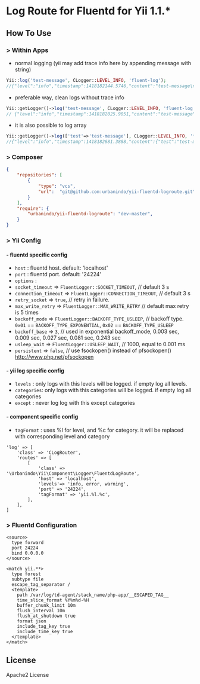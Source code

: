 # Log Route for Fluentd for Yii 1.1.*

## How To Use

### > Within Apps

- normal logging (yii may add trace info here by appending message with string)

```php
Yii::log('test-message', CLogger::LEVEL_INFO, 'fluent-log');
//{"level":"info","timestamp":1418182144.5746,"content":"test-message\nin /vagrant/protected/commands/TestCommand.php (21)\nin /vagrant/protected/yiic.php (24)\nin /vagrant/protected/yiic (4)","tag":"yii.info.fluent-log","time":"2014-12-10T10:29:04+07:00"}
```

- preferable way, clean logs without trace info

```php
Yii::getLogger()->log('test-message', CLogger::LEVEL_INFO, 'fluent-log');
// {"level":"info","timestamp":1418182025.9051,"content":"test-message","tag":"yii.info.fluent-log","time":"2014-12-10T10:27:05+07:00"}
```

- it is also possible to log array

```php
Yii::getLogger()->log(['test'=>'test-message'], CLogger::LEVEL_INFO, 'fluent-log');
//{"level":"info","timestamp":1418182681.3888,"content":{"test":"test-message"},"tag":"yii.info.fluent-log","time":"2014-12-10T10:38:01+07:00"}
```

### > Composer

```json
{
    "repositories": [
        {
            "type": "vcs",
            "url":  "git@github.com:urbanindo/yii-fluentd-logroute.git"
        }
    ],
    "require": {
        "urbanindo/yii-fluentd-logroute": "dev-master",
    }
}
```

### > Yii Config
#### - fluentd specific config
- `host` : fluentd host. default: 'localhost'
- `port` : fluentd port. default: '24224'
- `options` :
 - `socket_timeout`     => `FluentLogger::SOCKET_TIMEOUT`, // default 3 s
 - `connection_timeout` => `FluentLogger::CONNECTION_TIMEOUT`, // default 3 s
 - `retry_socket`       => `true`, // retry in failure. 
 - `max_write_retry`    => `FluentLogger::MAX_WRITE_RETRY` // default max retry is 5 times
 - `backoff_mode`       => `FluentLogger::BACKOFF_TYPE_USLEEP`, // backoff type. `0x01` == `BACKOFF_TYPE_EXPONENTIAL`, `0x02` == `BACKOFF_TYPE_USLEEP`
 - `backoff_base`       => `3`, // used in exponential backoff_mode, 0.003 sec, 0.009 sec, 0.027 sec, 0.081 sec, 0.243 sec
 - `usleep_wait`        => `FluentLogger::USLEEP_WAIT`, // 1000, equal to 0.001 ms
 - `persistent`         => `false`, // use fsockopen() instead of pfsockopen() http://www.php.net/pfsockopen

#### - yii log specific config
- `levels` : only logs with this levels will be logged. if empty log all levels.
- `categories`: only logs with this categories will be logged. if empty log all categories
- `except` : never log log with this except categories

#### - component specific config
- `tagFormat` : uses %l for level, and %c for category. it will be replaced with corresponding level and category

```
'log' => [
    'class' => 'CLogRouter',
    'routes' => [
        [
            'class' => '\Urbanindo\Yii\Component\Logger\FluentdLogRoute',
            'host' => 'localhost',
            'levels'=> 'info, error, warning',
            'port' => '24224',
            'tagFormat' => 'yii.%l.%c',
        ],
    ],
]
```

### > Fluentd Configuration

```
<source>
  type forward
  port 24224
  bind 0.0.0.0
</source>
	
<match yii.**>
  type forest
  subtype file
  escape_tag_separator /
  <template>
    path /var/log/td-agent/stack_name/php-app/__ESCAPED_TAG__
    time_slice_format %Y%m%d-%H
    buffer_chunk_limit 10m
    flush_interval 10m
    flush_at_shutdown true
    format json
    include_tag_key true
    include_time_key true
  </template>
</match>

```
## License

Apache2 License
